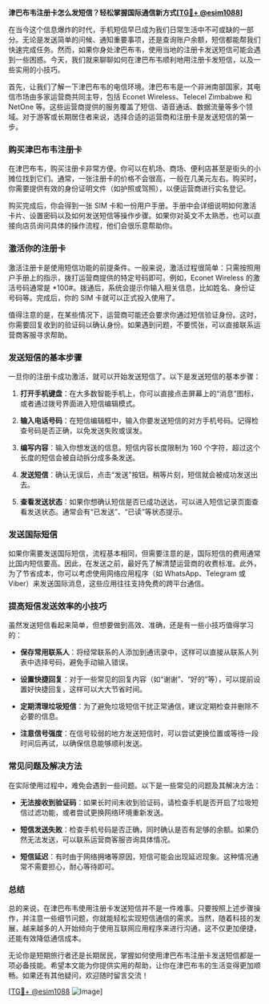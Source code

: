 **津巴布韦注册卡怎么发短信？轻松掌握国际通信新方式[[TG💪+ @esim1088](https://t.me/s/esim1088)]**

在当今这个信息爆炸的时代，手机短信早已成为我们日常生活中不可或缺的一部分。无论是发送简单的问候、通知重要事项，还是查询账户余额，短信都能帮我们快速完成任务。然而，如果你身处津巴布韦，使用当地的注册卡发送短信可能会遇到一些困惑。今天，我们就来聊聊如何在津巴布韦顺利地用注册卡发短信，以及一些实用的小技巧。

首先，让我们了解一下津巴布韦的电信环境。津巴布韦是一个非洲南部国家，其电信市场由多家运营商共同主导，包括 Econet Wireless、Telecel Zimbabwe 和 NetOne 等。这些运营商提供的服务覆盖了短信、语音通话、数据流量等多个领域。对于游客或长期居住者来说，选择合适的运营商和注册卡是发送短信的第一步。

### **购买津巴布韦注册卡**

在津巴布韦，购买注册卡非常方便。你可以在机场、商场、便利店甚至是街头的小摊位找到它们。通常，一张注册卡的价格不会很高，一般在几美元左右。购买时，你需要提供有效的身份证明文件（如护照或驾照），以便运营商进行实名登记。

购买完成后，你会得到一张 SIM 卡和一份用户手册。手册中会详细说明如何激活卡片、设置密码以及如何发送短信等操作步骤。如果你对英文不太熟悉，也可以直接向店员询问具体的操作流程，他们会很乐意帮助你。

### **激活你的注册卡**

激活注册卡是使用短信功能的前提条件。一般来说，激活过程很简单：只需按照用户手册上的指示，拨打运营商提供的特定号码即可。例如，Econet Wireless 的激活号码通常是 *100#。拨通后，系统会提示你输入相关信息，比如姓名、身份证号码等。完成后，你的 SIM 卡就可以正式投入使用了。

值得注意的是，在某些情况下，运营商可能还会要求你通过短信验证身份。这时，你需要回复收到的验证码以确认身份。如果遇到问题，不要慌张，可以直接联系运营商客服寻求帮助。

### **发送短信的基本步骤**

一旦你的注册卡成功激活，就可以开始发送短信了。以下是发送短信的基本步骤：

1. **打开手机键盘**：在大多数智能手机上，你可以直接点击屏幕上的“消息”图标，或者通过拨号界面进入短信编辑模式。
   
2. **输入电话号码**：在短信编辑框中，输入你要发送短信的对方手机号码。记得检查号码是否正确，以免发送失败或误发。

3. **编写内容**：输入你想发送的信息。短信内容长度限制为 160 个字符，超过这个长度的短信会被自动拆分成多条发送。

4. **发送短信**：确认无误后，点击“发送”按钮。稍等片刻，短信就会被成功发送出去。

5. **查看发送状态**：如果你想确认短信是否已成功送达，可以进入短信记录页面查看发送状态。通常会有“已发送”、“已读”等状态提示。

### **发送国际短信**

如果你需要发送国际短信，流程基本相同，但需要注意的是，国际短信的费用通常比国内短信要高。因此，在发送之前，最好先了解清楚运营商的收费标准。此外，为了节省成本，你可以考虑使用网络应用程序（如 WhatsApp、Telegram 或 Viber）来发送国际消息，这些应用往往支持免费的跨平台通信。

### **提高短信发送效率的小技巧**

虽然发送短信看起来简单，但想要做到高效、准确，还是有一些小技巧值得学习的：

- **保存常用联系人**：将经常联系的人添加到通讯录中，这样可以直接从联系人列表中选择号码，避免手动输入错误。
  
- **设置快捷回复**：对于一些常见的回复内容（如“谢谢”、“好的”等），可以提前设置好快捷回复，这样可以大大节省时间。

- **定期清理垃圾短信**：为了避免垃圾短信干扰正常通信，建议定期检查并删除不必要的信息。

- **注意信号强度**：在信号较弱的地方发送短信时，可以尝试更换位置或等待一段时间后再试，以确保信息能够顺利发送。

### **常见问题及解决方法**

在实际使用过程中，难免会遇到一些问题。以下是一些常见的问题及其解决方法：

- **无法接收到验证码**：如果长时间未收到验证码，请检查手机是否开启了垃圾短信过滤功能，或者尝试更换网络环境重新发送。

- **短信发送失败**：检查手机号码是否正确，同时确认是否有足够的余额。如果仍然无法发送，可以联系运营商客服咨询具体情况。

- **短信延迟**：有时由于网络拥堵等原因，短信可能会出现延迟现象。这种情况通常不需要担心，耐心等待即可。

### **总结**

总的来说，在津巴布韦使用注册卡发送短信并不是一件难事。只要按照上述步骤操作，并注意一些细节问题，你就能轻松实现短信通信的需求。当然，随着科技的发展，越来越多的人开始倾向于使用互联网应用程序来进行沟通，这不仅更加便捷，还能有效降低通信成本。

无论你是短期旅行者还是长期居民，掌握如何使用津巴布韦注册卡发送短信都是一项必备技能。希望本文能为你提供实用的帮助，让你在津巴布韦的生活变得更加顺畅。如果还有其他疑问，欢迎随时留言交流！

[[TG💪+ @esim1088](https://t.me/s/esim1088) ![Image](https://i.postimg.cc/4NQfJmqS/Snipaste-2025-05-13-00-14-12.png)]